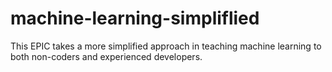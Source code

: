 # machine-learning-simpliflied
This EPIC takes a more simplified approach in teaching machine learning to both non-coders and experienced developers.





